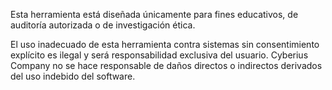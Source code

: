 Esta herramienta está diseñada únicamente para fines educativos, de auditoría autorizada o de investigación ética.

El uso inadecuado de esta herramienta contra sistemas sin consentimiento explícito es ilegal y será responsabilidad exclusiva del usuario. Cyberius Company no se hace responsable de daños directos o indirectos derivados del uso indebido del software.
